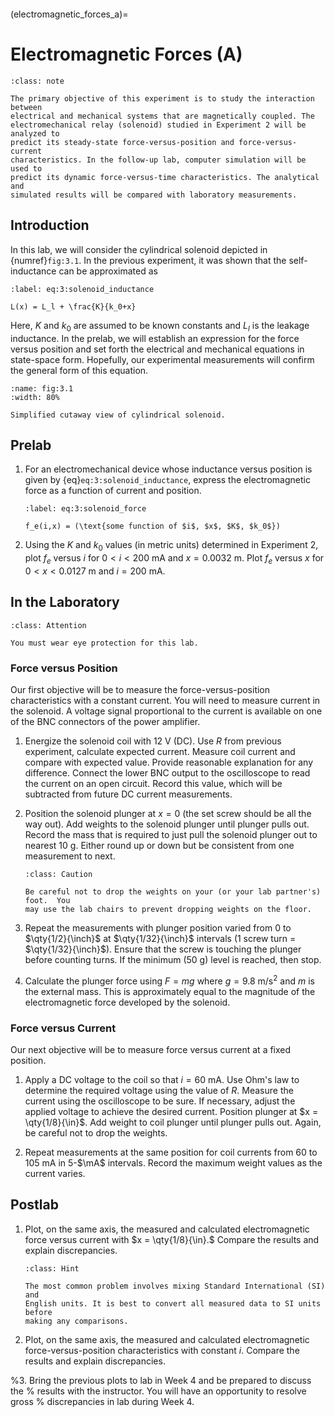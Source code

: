 ```{include} ./macros.md
```
(electromagnetic_forces_a)=
# Electromagnetic Forces (A)

```{admonition} Objective
:class: note

The primary objective of this experiment is to study the interaction between
electrical and mechanical systems that are magnetically coupled. The
electromechanical relay (solenoid) studied in Experiment 2 will be analyzed to
predict its steady-state force-versus-position and force-versus-current
characteristics. In the follow-up lab, computer simulation will be used to
predict its dynamic force-versus-time characteristics. The analytical and
simulated results will be compared with laboratory measurements.
```

## Introduction

In this lab, we will consider the cylindrical solenoid depicted in
{numref}`fig:3.1`.  In the previous experiment, it was shown that the
self-inductance can be approximated as

```{math}
:label: eq:3:solenoid_inductance

L(x) = L_l + \frac{K}{k_0+x}
```

Here, $K$ and $k_0$ are assumed to be known constants and $L_l$ is the leakage
inductance.  In the prelab, we will establish an expression for the force versus
position and set forth the electrical and mechanical equations in state-space
form.  Hopefully, our experimental measurements will confirm the general form of
this equation.

```{figure} ./figures/lab_03/fig1.png
:name: fig:3.1
:width: 80%

Simplified cutaway view of cylindrical solenoid.
```

## Prelab

1. For an electromechanical device whose inductance versus position is given by
   {eq}`eq:3:solenoid_inductance`, express the electromagnetic force as a
   function of current and position.

   ```{math}
   :label: eq:3:solenoid_force

   f_e(i,x) = (\text{some function of $i$, $x$, $K$, $k_0$})
   ```

2. Using the $K$ and $k_0$ values (in metric units) determined in Experiment 2,
   plot $f_e$ versus $i$ for $0 < i < \qty{200}{\mA}$ and $x =
   \qty{0.0032}{\m}$.  Plot $f_e$ versus $x$ for $0 < x < \qty{0.0127}{\m}$ and
   $i = \qty{200}{\mA}$.

## In the Laboratory

```{admonition} Attention
:class: Attention

You must wear eye protection for this lab.
```

### Force versus Position

Our first objective will be to measure the force-versus-position characteristics
with a constant current. You will need to measure current in the solenoid.  A
voltage signal proportional to the current is available on one of the BNC
connectors of the power amplifier.

1. Energize the solenoid coil with $\qty{12}{\V}$ (DC).  Use $R$ from previous
   experiment, calculate expected current.  Measure coil current and compare
   with expected value. Provide reasonable explanation for any difference.
   Connect the lower BNC output to the oscilloscope to read the current on an
   open circuit.  Record this value, which will be subtracted from future DC
   current measurements.



2. Position the solenoid plunger at $x = 0$ (the set screw should be all the way
   out).  Add weights to the solenoid plunger until plunger pulls out.  Record
   the mass that is required to just pull the solenoid plunger out to nearest
   $\qty{10}{\g}$.  Either round up or down but be consistent from one
   measurement to next.
   
   ```{admonition} Caution
   :class: Caution
   
   Be careful not to drop the weights on your (or your lab partner's) foot.  You
   may use the lab chairs to prevent dropping weights on the floor.
   ```

3. Repeat the measurements with plunger position varied from $0$ to
   $\qty{1/2}{\inch}$ at $\qty{1/32}{\inch}$ intervals (1 screw turn =
   $\qty{1/32}{\inch}$).  Ensure that the screw is touching the plunger before
   counting turns.  If the minimum ($\qty{50}{\g}$) level is reached, then stop.

4. Calculate the plunger force using $F=mg$ where $g =
   \qty{9.8}{\meter\per\second\squared}$ and $m$ is the external mass. This is
   approximately equal to the magnitude of the electromagnetic force developed
   by the solenoid.

### Force versus Current

Our next objective will be to measure force versus current at a fixed position.

1. Apply a DC voltage to the coil so that $i=\qty{60}{\mA}$. Use Ohm's law to
   determine the required voltage using the value of $R$. Measure the current
   using the oscilloscope to be sure.  If necessary, adjust the applied voltage
   to achieve the desired current.  Position plunger at $x = \qty{1/8}{\in}$.
   Add weight to coil plunger until plunger pulls out. Again, be careful not to
   drop the weights.

2. Repeat measurements at the same position for coil currents from $60$ to
   $\qty{105}{\mA}$ in $5$-$\mA$ intervals. Record the maximum weight values as
   the current varies.

## Postlab

1. Plot, on the same axis, the measured and calculated electromagnetic force
   versus current with $x = \qty{1/8}{\in}.$ Compare the results and explain
   discrepancies.

   ```{admonition} Hint
   :class: Hint

   The most common problem involves mixing Standard International (SI) and
   English units. It is best to convert all measured data to SI units before
   making any comparisons.
   ```

2. Plot, on the same axis, the measured and calculated electromagnetic
   force-versus-position characteristics with constant $i$. Compare the results
   and explain discrepancies.

%3. Bring the previous plots to lab in Week 4 and be prepared to discuss the
%   results with the instructor. You will have an opportunity to resolve gross
%   discrepancies in lab during Week 4.
